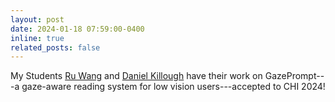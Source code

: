 ```yaml
---
layout: post
date: 2024-01-18 07:59:00-0400
inline: true
related_posts: false
---
```


My Students [Ru Wang](https://ru-wang.com/) and [Daniel Killough](https://dkillough.com/) have their work on GazePrompt---a gaze-aware reading system for low vision users---accepted to CHI 2024!
